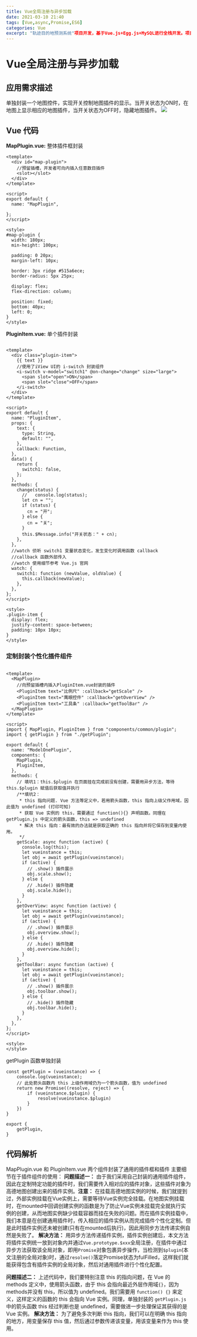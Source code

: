 ```yaml
---
title: Vue全局注册与异步加载
date: 2021-03-10 21:40
tags: [Vue,async,Promise,ES6]
categories: Vue
excerpt: "轨迹目的地预测系统"项目开发，基于Vue.js+Egg.js+MySQL进行全栈开发。项目开发过程中，遇到异步加载插件无法正常显示的问题，后排查原因发现是插件未完成全局注册就被调用于实例挂载，特此记录。
---
```


# Vue全局注册与异步加载
## 应用需求描述
单独封装一个地图控件，实现开关控制地图插件的显示。当开关状态为ON时，在地图上显示相应的地图插件，当开关状态为OFF时，隐藏地图插件。
![](/img/posts_img/20210310215211593_26729.png)

## Vue 代码
**MapPlugin.vue:** 整体插件框封装
```
<template>
  <div id="map-plugin">
    //预留插槽，开发者可向内插入任意数目插件
    <slot></slot>
  </div>
</template>

<script>
export default {
  name: "MapPlugin",
  
};
</script>

<style>
#map-plugin {
  width: 180px;
  min-height: 100px;

  padding: 0 20px;
  margin-left: 10px;

  border: 3px ridge #515a6ece;
  border-radius: 5px 25px;

  display: flex;
  flex-direction: column;

  position: fixed;
  bottom: 40px;
  left: 0;
}
</style>
```

**PluginItem.vue:** 单个插件封装
```

<template>
  <div class="plugin-item">
    {{ text }}
    //使用了iView UI的 i-switch 封装组件
    <i-switch v-model="switch1" @on-change="change" size="large">
      <span slot="open">ON</span>
      <span slot="close">OFF</span>
    </i-switch>
  </div>
</template>

<script>
export default {
  name: "PluginItem",
  props: {
    text: {
      type: String,
      default: "",
    },
    callback: Function,
  },
  data() {
    return {
      switch1: false,
    };
  },
  methods: {
    change(status) {
      //   console.log(status);
      let cn = "";
      if (status) {
        cn = "开";
      } else {
        cn = "关";
      }
      this.$Message.info("开关状态：" + cn);
    },
  },
  //watch 侦听 switch1 变量状态变化，发生变化时调用函数 callback
  //callback 函数外部传入
  //watch 使用细节参考 Vue.js 官网
  watch: {
    switch1: function (newValue, oldValue) {
      this.callback(newValue);
    },
  },
};
</script>

<style>
.plugin-item {
  display: flex;
  justify-content: space-between;
  padding: 10px 10px;
}
</style>
```

### 定制封装个性化插件组件
```

<template>
  <MapPlugin>
    //向预留插槽内插入PluginItem.vue封装的插件
    <PluginItem text="比例尺" :callback="getScale" />
    <PluginItem text="鹰眼控件" :callback="getOverView" />
    <PluginItem text="工具条" :callback="getToolBar" />
  </MapPlugin>
</template>

<script>
import { MapPlugin, PluginItem } from "components/common/plugin";
import { getPlugin } from "./getPlugin";

export default {
  name: "ModelOnePlugin",
  components: {
    MapPlugin,
    PluginItem,
  },
  methods: {
    // 填坑1：this.$plugin 在页面挂在完成前没有创建，需要用异步方法，等待 this.$plugin 赋值后获取值并执行
    /**填坑2：
     * this 指向问题. Vue 方法等定义中，若用箭头函数，this 指向上级父作用域，因此值为 undefined (打印可知)
     * 获取 Vue 实例的 this，需要通过 function(){} 声明函数。同理在 getPlugin.js 中定义的箭头函数，this => undefined
     * 解决 this 指向：最有效的办法就是获取正确的 this 指向并将它保存到变量内使用。
     */
    getScale: async function (active) {
      console.log(this);
      let vueinstance = this;
      let obj = await getPlugin(vueinstance);
      if (active) {
        // .show() 插件展示
        obj.scale.show();
      } else {
        // .hide() 插件隐藏
        obj.scale.hide();
      }
    },
    getOverView: async function (active) {
      let vueinstance = this;
      let obj = await getPlugin(vueinstance);
      if (active) {
        // .show() 插件展示
        obj.overview.show();
      } else {
        // .hide() 插件隐藏
        obj.overview.hide();
      }
    },
    getToolBar: async function (active) {
      let vueinstance = this;
      let obj = await getPlugin(vueinstance);
      if (active) {
        // .show() 插件展示
        obj.toolbar.show();
      } else {
        // .hide() 插件隐藏
        obj.toolbar.hide();
      }
    },
  },
};
</script>

<style>
</style>
```

getPlugin 函数单独封装
```
const getPlugin = (vueinstance) => {
    console.log(vueinstance);
    // 此处箭头函数内 this 上级作用域仍为一个箭头函数，值为 undefined
    return new Promise((resolve, reject) => {
        if (vueinstance.$plugin) {
            resolve(vueinstance.$plugin)
        }
    })
}

export {
    getPlugin,
}
```

## 代码解析
MapPlugin.vue 和 PluginItem.vue 两个组件封装了通用的插件框和插件
主要细节在于插件组件的使用：
**问题描述一：**
由于我们采用自己封装的通用插件组件，因此在定制特定功能的插件时，我们需要传入相对应的插件对象，这些插件对象为高德地图创建出来的插件实例。**注意：** 在挂载高德地图实例的时候，我们就提到过，外部实例挂载在Vue实例上，需要等待Vue实例完全挂载。在地图实例挂载时，在mounted中回调创建实例的函数是为了防止Vue实例未挂载完全就执行实例的创建，从而地图实例缺少挂载容器而挂在失败的问题。而在插件实例挂载中，我们本意是在创建通用插件时，传入相应的插件实例从而完成插件个性化定制。但是此时插件实例还未被创建(只有在mounted后执行)，因此用同步方法传递实例自然是失败了。
**解决方法：**
用异步方法传递插件实例，插件实例创建后，本文方法将插件实例统一放到对象内并通过`Vue.prototype.$xxx`全局注册，在插件中通过异步方法获取该全局对象，即用`Promise`对象包裹异步操作，当检测到`$plugin`(本文注册的全局对象)时，通过`resolve()`落定Promise状态为fulFilled，这样我们就能获得包含有插件实例的全局对象，然后对通用插件进行个性化配置。

**问题描述二：**
上述代码中，我们要特别注意 this 的指向问题，在 Vue 的 methods 定义中，使用箭头函数，由于 this 会指向最近外层作用域`{}`，因为methods并没有 this，所以值为 undefined。我们需要用 `function() {}` 来定义，这样定义的函数的 this 会指向 Vue 实例。同理，单独封装的 `getPlugin.js` 中的箭头函数 this 经过判断也是 undefined，需要做进一步处理保证其获得的是 Vue 实例。
**解决方法：**
为了避免多次判断 this 指向，我们可以在明确 this 指向的地方，用变量保存 this 值，然后通过参数传递该变量，用该变量来作为 this 使用。
